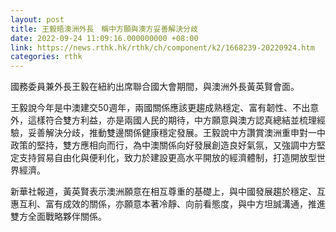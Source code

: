 ```yaml
---
layout: post
title: 王毅晤澳洲外長　稱中方願與澳方妥善解決分歧
date: 2022-09-24 11:09:16.000000000 +08:00
link: https://news.rthk.hk/rthk/ch/component/k2/1668239-20220924.htm
categories: rthk
---
```


國務委員兼外長王毅在紐約出席聯合國大會期間，與澳洲外長黃英賢會面。

王毅說今年是中澳建交50週年，兩國關係應該更趨成熟穩定、富有韌性、不出意外，這樣符合雙方利益，亦是兩國人民的期待，中方願意與澳方認真總結並梳理經驗，妥善解決分歧，推動雙邊關係健康穩定發展。王毅說中方讚賞澳洲重申對一中政策的堅持，雙方應相向而行，為中澳關係向好發展創造良好氣氛，又強調中方堅定支持貿易自由化與便利化，致力於建設更高水平開放的經濟體制，打造開放型世界經濟。

新華社報道，黃英賢表示澳洲願意在相互尊重的基礎上，與中國發展趨於穩定、互惠互利、富有成效的關係，亦願意本著冷靜、向前看態度，與中方坦誠溝通，推進雙方全面戰略夥伴關係。
